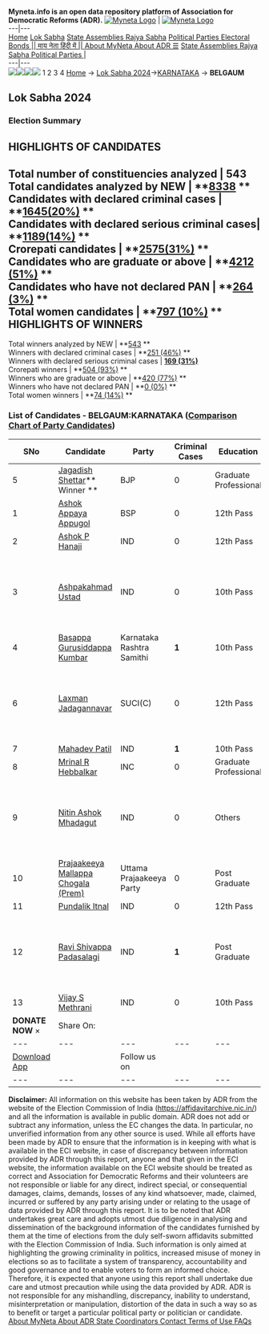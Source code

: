 **Myneta.info is an open data repository platform of Association for Democratic Reforms (ADR).**
[![Myneta Logo](https://www.myneta.info/lib/img/myneta-logo.png)](https://www.myneta.info/) | [![Myneta Logo](https://www.myneta.info/lib/img/adr-logo.png)](https://adrindia.org)  
---|---  
[Home](https://www.myneta.info/) [Lok Sabha](https://www.myneta.info/#ls "Lok Sabha") [ State Assemblies ](https://www.myneta.info/#sa "State Assemblies") [Rajya Sabha](https://www.myneta.info/#rs "Rajya Sabha") [Political Parties ](https://www.myneta.info/party "Political Parties") [ Electoral Bonds ](https://www.myneta.info/electoral_bonds "Electoral Bonds") [ || माय नेता हिंदी में || ](https://translate.google.co.in/translate?prev=hp&hl=en&js=y&u=www.myneta.info&sl=en&tl=hi&history_state0=) [ About MyNeta ](https://adrindia.org/content/about-myneta) [ About ADR ](https://adrindia.org/about-adr/who-we-are) [☰](javascript:void\(0\))
[ State Assemblies ](https://www.myneta.info/#sa "State Assemblies") [ Rajya Sabha ](https://www.myneta.info/#rs "Rajya Sabha") [ Political Parties ](https://www.myneta.info/party "Political Parties")
|   
---|---  
![](https://www.myneta.info/lib/img/banner/banner-1.png)![](https://www.myneta.info/lib/img/banner/banner-2.png)![](https://www.myneta.info/lib/img/banner/banner-3.png)![](https://www.myneta.info/lib/img/banner/banner-4.png)
1  2  3  4 
[Home](https://www.myneta.info/) → [Lok Sabha 2024](https://www.myneta.info/LokSabha2024/)→[KARNATAKA](https://www.myneta.info/LokSabha2024/index.php?action=show_constituencies&state_id=16) → **BELGAUM**
### 
## Lok Sabha 2024
###  Election Summary 
HIGHLIGHTS OF CANDIDATES  
---  
Total number of constituencies analyzed |  543   
Total candidates analyzed by NEW | **[8338](https://www.myneta.info/LokSabha2024/index.php?action=summary&subAction=candidates_analyzed&sort=candidate#summary) **  
Candidates with declared criminal cases | **[1645(20%)](https://www.myneta.info/LokSabha2024/index.php?action=summary&subAction=crime&sort=candidate#summary) **  
Candidates with declared serious criminal cases| **[1189(14%)](https://www.myneta.info/LokSabha2024/index.php?action=summary&subAction=serious_crime&sort=candidate#summary) **  
Crorepati candidates | **[2575(31%)](https://www.myneta.info/LokSabha2024/index.php?action=summary&subAction=crorepati&sort=candidate#summary) **  
Candidates who are graduate or above | **[4212 (51%)](https://www.myneta.info/LokSabha2024/index.php?action=summary&subAction=education&sort=candidate#summary) **  
Candidates who have not declared PAN | **[264 (3%)](https://www.myneta.info/LokSabha2024/index.php?action=summary&subAction=without_pan&sort=candidate#summary) **  
Total women candidates | **[797 (10%)](https://www.myneta.info/LokSabha2024/index.php?action=summary&subAction=women_candidate&sort=candidate#summary) **  
HIGHLIGHTS OF WINNERS  
---  
Total winners analyzed by NEW | **[543](https://www.myneta.info/LokSabha2024/index.php?action=summary&subAction=winner_analyzed&sort=candidate#summary) **  
Winners with declared criminal cases | **[251 (46%)](https://www.myneta.info/LokSabha2024/index.php?action=summary&subAction=winner_crime&sort=candidate#summary) **  
Winners with declared serious criminal cases | **[169 (31%)](https://www.myneta.info/LokSabha2024/index.php?action=summary&subAction=winner_serious_crime&sort=candidate#summary)**  
Crorepati winners | **[504 (93%)](https://www.myneta.info/LokSabha2024/index.php?action=summary&subAction=winner_crorepati&sort=candidate#summary) **  
Winners who are graduate or above | **[420 (77%)](https://www.myneta.info/LokSabha2024/index.php?action=summary&subAction=winner_education&sort=candidate#summary) **  
Winners who have not declared PAN | **[0 (0%)](https://www.myneta.info/LokSabha2024/index.php?action=summary&subAction=winner_without_pan&sort=candidate#summary) **  
Total women winners | **[74 (14%)](https://www.myneta.info/LokSabha2024/index.php?action=summary&subAction=winner_women&sort=candidate#summary) **  
### List of Candidates - BELGAUM:KARNATAKA ([Comparison Chart of Party Candidates](https://www.myneta.info/LokSabha2024/comparisonchart.php?constituency_id=191))
SNo | Candidate| Party| Criminal Cases| Education| Age| Total Assets| Liabilities  
---|---|---|---|---|---|---|---  
5  | [Jagadish Shettar](https://www.myneta.info/LokSabha2024/candidate.php?candidate_id=3421)** Winner ** | BJP | 0 | Graduate Professional| 68 | Rs 13,38,15,982 ~ 13 Crore+ | Rs 71,66,354 ~ 71 Lacs+  
1  | [Ashok Appaya Appugol](https://www.myneta.info/LokSabha2024/candidate.php?candidate_id=3788) | BSP | 0 | 12th Pass| 58 | Rs 1,56,47,112 ~ 1 Crore+ | Rs 9,00,000 ~ 9 Lacs+  
2  | [Ashok P Hanaji](https://www.myneta.info/LokSabha2024/candidate.php?candidate_id=3883) | IND | 0 | 12th Pass| 42 | Rs 23,20,000 ~ 23 Lacs+ | Rs 60,000 ~ 60 Thou+  
3  | [Ashpakahmad Ustad](https://www.myneta.info/LokSabha2024/candidate.php?candidate_id=4012) | IND | 0 | 10th Pass| 46 | ![](https://myneta.info/image_v2.php?myneta_folder=LokSabha2024&candidate_id=4012&col=ta) | ![](https://myneta.info/image_v2.php?myneta_folder=LokSabha2024&candidate_id=4012&col=lia)  
4  | [Basappa Gurusiddappa Kumbar](https://www.myneta.info/LokSabha2024/candidate.php?candidate_id=3473) | Karnataka Rashtra Samithi | **1** | 10th Pass| 64 | Rs 1,38,15,000 ~ 1 Crore+ | Rs 7,00,000 ~ 7 Lacs+  
6  | [Laxman Jadagannavar](https://www.myneta.info/LokSabha2024/candidate.php?candidate_id=3882) | SUCI(C) | 0 | 12th Pass| 42 | ![](https://myneta.info/image_v2.php?myneta_folder=LokSabha2024&candidate_id=3882&col=ta) | ![](https://myneta.info/image_v2.php?myneta_folder=LokSabha2024&candidate_id=3882&col=lia)  
7  | [Mahadev Patil](https://www.myneta.info/LokSabha2024/candidate.php?candidate_id=3964) | IND | **1** | 10th Pass| 66 | Rs 31,43,233 ~ 31 Lacs+ | Rs 1,37,425 ~ 1 Lacs+  
8  | [Mrinal R Hebbalkar](https://www.myneta.info/LokSabha2024/candidate.php?candidate_id=3420) | INC | 0 | Graduate Professional| 31 | Rs 13,94,47,200 ~ 13 Crore+ | Rs 10,16,72,577 ~ 10 Crore+  
9  | [Nitin Ashok Mhadagut](https://www.myneta.info/LokSabha2024/candidate.php?candidate_id=4013) | IND | 0 | Others| 43 | ![](https://myneta.info/image_v2.php?myneta_folder=LokSabha2024&candidate_id=4013&col=ta) | ![](https://myneta.info/image_v2.php?myneta_folder=LokSabha2024&candidate_id=4013&col=lia)  
10  | [Prajaakeeya Mallappa Chogala (Prem)](https://www.myneta.info/LokSabha2024/candidate.php?candidate_id=3474) | Uttama Prajaakeeya Party | 0 | Post Graduate| 41 | Rs 1,98,51,000 ~ 1 Crore+ | Rs 1,06,22,260 ~ 1 Crore+  
11  | [Pundalik Itnal](https://www.myneta.info/LokSabha2024/candidate.php?candidate_id=3885) | IND | 0 | 12th Pass| 39 | Rs 9,60,000 ~ 9 Lacs+ | Rs 0 ~   
12  | [Ravi Shivappa Padasalagi](https://www.myneta.info/LokSabha2024/candidate.php?candidate_id=3472) | IND | **1** | Post Graduate| 46 | ![](https://myneta.info/image_v2.php?myneta_folder=LokSabha2024&candidate_id=3472&col=ta) | ![](https://myneta.info/image_v2.php?myneta_folder=LokSabha2024&candidate_id=3472&col=lia)  
13  | [Vijay S Methrani](https://www.myneta.info/LokSabha2024/candidate.php?candidate_id=4375) | IND | 0 | 10th Pass| 43 | Rs 3,96,710 ~ 3 Lacs+ | Rs 2,62,200 ~ 2 Lacs+  
|  **DONATE NOW** × |  Share On:  | [](https://api.whatsapp.com/send?text=https%3A%2F%2Fmyneta.info%2Fpunjab2022%2Findex.php%3Faction%3Dshow_constituencies%26state_id%3D19) | [](https://www.facebook.com/sharer/sharer.php?u=https%3A%2F%2Fmyneta.info%2Fpunjab2022%2Findex.php%3Faction%3Dshow_constituencies%26state_id%3D19) | [](https://twitter.com/share?url=https%3A%2F%2Fmyneta.info%2Fpunjab2022%2Findex.php%3Faction%3Dshow_constituencies%26state_id%3D19)  
---|---|---|---|---  
| [ Download App ](https://play.google.com/store/apps/details?id=com.webrosoft.myneta1&pcampaignid=pcampaignidMKT-Other-global-all-co-prtnr-py-PartBadge-Mar2515-1) | [](https://play.google.com/store/apps/details?id=com.webrosoft.myneta1&pcampaignid=pcampaignidMKT-Other-global-all-co-prtnr-py-PartBadge-Mar2515-1) |  Follow us on  | [](https://www.facebook.com/adrindia.org/) | [](https://twitter.com/adrspeaks) | [](https://groups.google.com/g/national-election-watch?hl=en&pli=1) | [](https://www.instagram.com/adrspeaks/) | [](https://www.youtube.com/user/adrspeaks) | [](https://sharechat.com/profile/adrspeaks)  
---|---|---|---|---|---|---|---|---  
**Disclaimer:** All information on this website has been taken by ADR from the website of the Election Commission of India (https://affidavitarchive.nic.in/) and all the information is available in public domain. ADR does not add or subtract any information, unless the EC changes the data. In particular, no unverified information from any other source is used. While all efforts have been made by ADR to ensure that the information is in keeping with what is available in the ECI website, in case of discrepancy between information provided by ADR through this report, anyone and that given in the ECI website, the information available on the ECI website should be treated as correct and Association for Democratic Reforms and their volunteers are not responsible or liable for any direct, indirect special, or consequential damages, claims, demands, losses of any kind whatsoever, made, claimed, incurred or suffered by any party arising under or relating to the usage of data provided by ADR through this report. It is to be noted that ADR undertakes great care and adopts utmost due diligence in analysing and dissemination of the background information of the candidates furnished by them at the time of elections from the duly self-sworn affidavits submitted with the Election Commission of India. Such information is only aimed at highlighting the growing criminality in politics, increased misuse of money in elections so as to facilitate a system of transparency, accountability and good governance and to enable voters to form an informed choice. Therefore, it is expected that anyone using this report shall undertake due care and utmost precaution while using the data provided by ADR. ADR is not responsible for any mishandling, discrepancy, inability to understand, misinterpretation or manipulation, distortion of the data in such a way so as to benefit or target a particular political party or politician or candidate. 
[ About MyNeta ](https://adrindia.org/content/about-myneta) [ About ADR ](https://adrindia.org/about-adr/who-we-are) [ State Coordinators ](https://adrindia.org/about-adr/state-coordinators) [ Contact ](https://adrindia.org/contact-us) [ Terms of Use ](https://adrindia.org/content/adr-terms-use) [ FAQs ](https://adrindia.org/content/faqs)
